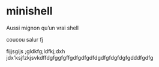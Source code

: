 # minishell
Aussi mignon qu’un vrai shell

coucou
salur
fj



fijjsgijs
;gldkfg;ldfkj;dxh jdx'ksjfzkjsvkdffdgfggfgffgdfgdfgdfdgdfgfdgfdgfgdddfgdfg